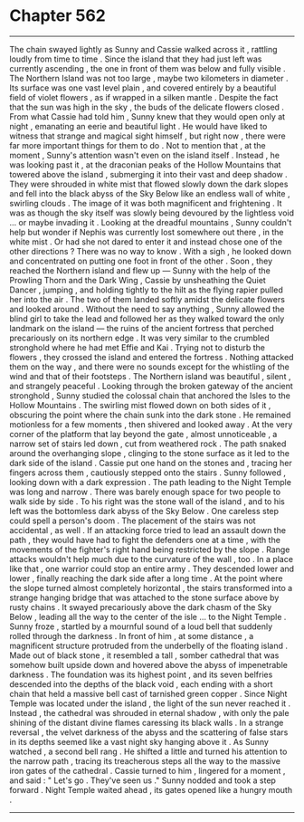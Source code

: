 
# Chapter 562


---

The chain swayed lightly as Sunny and Cassie walked across it , rattling loudly from time to time . Since the island that they had just left was currently ascending , the one in front of them was below and fully visible .
The Northern Island was not too large , maybe two kilometers in diameter . Its surface was one vast level plain , and covered entirely by a beautiful field of violet flowers , as if wrapped in a silken mantle . Despite the fact that the sun was high in the sky , the buds of the delicate flowers closed .
From what Cassie had told him , Sunny knew that they would open only at night , emanating an eerie and beautiful light . He would have liked to witness that strange and magical sight himself , but right now , there were far more important things for them to do .
Not to mention that , at the moment , Sunny's attention wasn't even on the island itself .
Instead , he was looking past it , at the draconian peaks of the Hollow Mountains that towered above the island , submerging it into their vast and deep shadow .
They were shrouded in white mist that flowed slowly down the dark slopes and fell into the black abyss of the Sky Below like an endless wall of white , swirling clouds . The image of it was both magnificent and frightening .
It was as though the sky itself was slowly being devoured by the lightless void … or maybe invading it .
Looking at the dreadful mountains , Sunny couldn't help but wonder if Nephis was currently lost somewhere out there , in the white mist . Or had she not dared to enter it and instead chose one of the other directions ?
There was no way to know .
With a sigh , he looked down and concentrated on putting one foot in front of the other .
Soon , they reached the Northern island and flew up — Sunny with the help of the Prowling Thorn and the Dark Wing , Cassie by unsheathing the Quiet Dancer , jumping , and holding tightly to the hilt as the flying rapier pulled her into the air .
The two of them landed softly amidst the delicate flowers and looked around . Without the need to say anything , Sunny allowed the blind girl to take the lead and followed her as they walked toward the only landmark on the island — the ruins of the ancient fortress that perched precariously on its northern edge . It was very similar to the crumbled stronghold where he had met Effie and Kai .
Trying not to disturb the flowers , they crossed the island and entered the fortress . Nothing attacked them on the way , and there were no sounds except for the whistling of the wind and that of their footsteps . The Northern island was beautiful , silent , and strangely peaceful .
Looking through the broken gateway of the ancient stronghold , Sunny studied the colossal chain that anchored the Isles to the Hollow Mountains . The swirling mist flowed down on both sides of it , obscuring the point where the chain sunk into the dark stone .
He remained motionless for a few moments , then shivered and looked away .
At the very corner of the platform that lay beyond the gate , almost unnoticeable , a narrow set of stairs led down , cut from weathered rock . The path snaked around the overhanging slope , clinging to the stone surface as it led to the dark side of the island .
Cassie put one hand on the stones and , tracing her fingers across them , cautiously stepped onto the stairs . Sunny followed , looking down with a dark expression .
The path leading to the Night Temple was long and narrow . There was barely enough space for two people to walk side by side . To his right was the stone wall of the island , and to his left was the bottomless dark abyss of the Sky Below . One careless step could spell a person's doom .
The placement of the stairs was not accidental , as well . If an attacking force tried to lead an assault down the path , they would have had to fight the defenders one at a time , with the movements of the fighter's right hand being restricted by the slope . Range attacks wouldn't help much due to the curvature of the wall , too .
In a place like that , one warrior could stop an entire army .
They descended lower and lower , finally reaching the dark side after a long time .
At the point where the slope turned almost completely horizontal , the stairs transformed into a strange hanging bridge that was attached to the stone surface above by rusty chains . It swayed precariously above the dark chasm of the Sky Below , leading all the way to the center of the isle … to the Night Temple .
Sunny froze , startled by a mournful sound of a loud bell that suddenly rolled through the darkness .
In front of him , at some distance , a magnificent structure protruded from the underbelly of the floating island . Made out of black stone , it resembled a tall , somber cathedral that was somehow built upside down and hovered above the abyss of impenetrable darkness . The foundation was its highest point , and its seven belfries descended into the depths of the black void , each ending with a short chain that held a massive bell cast of tarnished green copper .
Since Night Temple was located under the island , the light of the sun never reached it . Instead , the cathedral was shrouded in eternal shadow , with only the pale shining of the distant divine flames caressing its black walls .
In a strange reversal , the velvet darkness of the abyss and the scattering of false stars in its depths seemed like a vast night sky hanging above it .
As Sunny watched , a second bell rang . He shifted a little and turned his attention to the narrow path , tracing its treacherous steps all the way to the massive iron gates of the cathedral .
Cassie turned to him , lingered for a moment , and said :
" Let's go . They've seen us ."
Sunny nodded and took a step forward .
Night Temple waited ahead , its gates opened like a hungry mouth .

---

